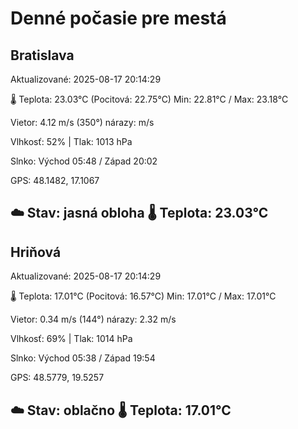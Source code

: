 ﻿# Denné počasie pre mestá

## Bratislava
Aktualizované: 2025-08-17 20:14:29

🌡️ Teplota: 23.03°C 
(Pocitová: 22.75°C)
Min: 22.81°C / Max: 23.18°C

Vietor: 4.12 m/s    (350°) 
nárazy:  m/s

Vlhkosť: 52% | Tlak: 1013 hPa

Slnko: Východ 05:48 / Západ 20:02

GPS: 48.1482, 17.1067

☁️ Stav: jasná obloha        🌡️ Teplota: 23.03°C
---

## Hriňová
Aktualizované: 2025-08-17 20:14:29

🌡️ Teplota: 17.01°C 
(Pocitová: 16.57°C)
Min: 17.01°C / Max: 17.01°C

Vietor: 0.34 m/s (144°)
nárazy: 2.32 m/s

Vlhkosť: 69% | Tlak: 1014 hPa

Slnko: Východ 05:38 / Západ 19:54

GPS: 48.5779, 19.5257

☁️ Stav: oblačno        🌡️ Teplota: 17.01°C
---
